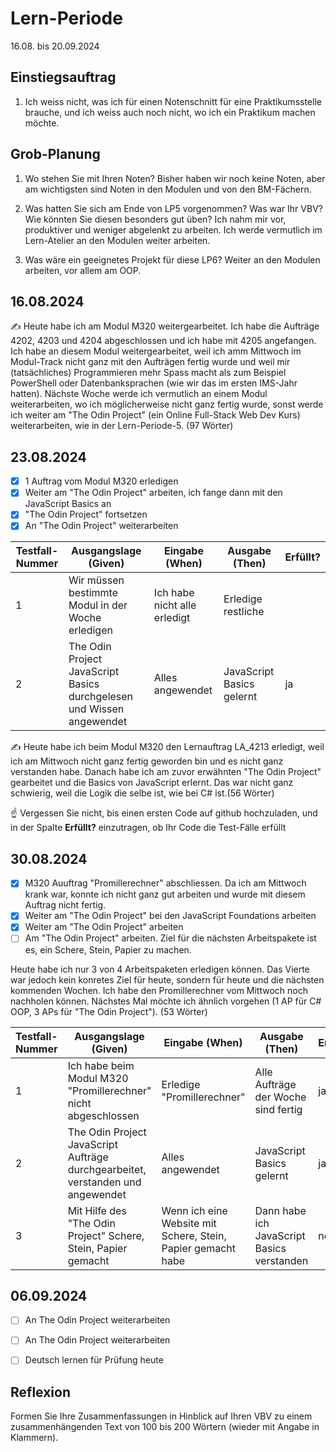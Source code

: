 # Lern-Periode 

16.08. bis 20.09.2024

## Einstiegsauftrag
   1. Ich weiss nicht, was ich für einen Notenschnitt für eine Praktikumsstelle brauche, und ich weiss auch noch nicht, wo ich ein Praktikum machen möchte.
   

## Grob-Planung

1. Wo stehen Sie mit Ihren Noten? Bisher haben wir noch keine Noten, aber am wichtigsten sind Noten in den Modulen und von den BM-Fächern.
2. Was hatten Sie sich am Ende von LP5 vorgenommen? Was war Ihr VBV? Wie könnten Sie diesen besonders gut üben?
   Ich nahm mir vor, produktiver und weniger abgelenkt zu arbeiten. Ich werde vermutlich im Lern-Atelier an den Modulen weiter arbeiten.
   
3. Was wäre ein geeignetes Projekt für diese LP6? Weiter an den Modulen arbeiten, vor allem am OOP.

## 16.08.2024

✍️ Heute habe ich am Modul M320 weitergearbeitet. Ich habe die Aufträge 4202, 4203 und 4204 abgeschlossen und ich habe mit 4205 angefangen. Ich habe an diesem Modul weitergearbeitet, weil ich amm Mittwoch im Modul-Track nicht ganz mit den Aufträgen fertig wurde und weil mir (tatsächliches) Programmieren mehr Spass macht als zum Beispiel PowerShell oder Datenbanksprachen (wie wir das im ersten IMS-Jahr hatten). Nächste Woche werde ich vermutlich an einem Modul weiterarbeiten, wo ich möglicherweise nicht ganz fertig wurde, sonst werde ich weiter am "The Odin Project" (ein Online Full-Stack Web Dev Kurs) weiterarbeiten, wie in der Lern-Periode-5.  (97 Wörter)

## 23.08.2024

- [x] 1 Auftrag vom Modul M320 erledigen
- [x] Weiter am "The Odin Project" arbeiten, ich fange dann mit den JavaScript Basics an
- [x] "The Odin Project" fortsetzen
- [x] An "The Odin Project" weiterarbeiten

| Testfall-Nummer | Ausgangslage (Given) | Eingabe (When) | Ausgabe (Then) | Erfüllt? |
| --------------- | -------------------- | -------------- | -------------- | -------- |
| 1               |      Wir müssen bestimmte Modul in der Woche erledigen                |    Ich habe nicht alle erledigt            |         Erledige restliche       |          | ja
| 2            |     The Odin Project JavaScript Basics durchgelesen und Wissen angewendet                 |    Alles angewendet            |       JavaScript Basics gelernt         |      ja    |


✍️ Heute habe ich  beim Modul M320 den Lernauftrag LA_4213 erledigt, weil ich am Mittwoch nicht ganz fertig geworden bin und es nicht ganz verstanden habe. Danach habe ich am zuvor erwähnten "The Odin Project" gearbeitet und die Basics von JavaScript erlernt. Das war nicht ganz schwierig, weil die Logik die selbe ist, wie bei C# ist.(56 Wörter)

☝️ Vergessen Sie nicht, bis einen ersten Code auf github hochzuladen, und in der Spalte **Erfüllt?** einzutragen, ob Ihr Code die Test-Fälle erfüllt



## 30.08.2024

- [x] M320 Auuftrag "Promillerechner" abschliessen. Da ich am Mittwoch krank war, konnte ich nicht ganz gut arbeiten und wurde mit diesem Auftrag nicht fertig.
- [x] Weiter am "The Odin Project" bei  den JavaScript Foundations arbeiten
- [x] Weiter am "The Odin Project" arbeiten
- [ ] Am "The Odin Project" arbeiten. Ziel für die nächsten Arbeitspakete ist es, ein Schere, Stein, Papier zu machen.

Heute habe ich nur 3 von 4 Arbeitspaketen erledigen können. Das Vierte war jedoch kein konretes Ziel für heute, sondern für heute und die nächsten kommenden Wochen. Ich habe den Promillerechner vom Mittwoch noch nachholen können. Nächstes Mal möchte ich ähnlich vorgehen (1 AP für C# OOP, 3 APs für "The Odin Project"). (53 Wörter)

| Testfall-Nummer | Ausgangslage (Given) | Eingabe (When) | Ausgabe (Then) | Erfüllt? |
| --------------- | -------------------- | -------------- | -------------- | -------- |
| 1               |      Ich habe beim Modul M320 "Promillerechner" nicht abgeschlossen               |    Erledige "Promillerechner"     |        Alle Aufträge der Woche sind fertig        |  ja       | 
| 2            |     The Odin Project JavaScript Aufträge durchgearbeitet, verstanden und angewendet                 |    Alles angewendet            |       JavaScript Basics gelernt         |        ja  | 
| 3               |   Mit Hilfe des "The Odin Project" Schere, Stein, Papier gemacht   | Wenn ich eine Website mit Schere, Stein, Papier gemacht habe | Dann habe ich JavaScript Basics verstanden | nein  |

## 06.09.2024

- [ ] An The Odin Project weiterarbeiten
- [ ] An The Odin Project weiterarbeiten
- [ ] Deutsch lernen für Prüfung heute



## Reflexion

Formen Sie Ihre Zusammenfassungen in Hinblick auf Ihren VBV zu einem zusammenhängenden Text von 100 bis 200 Wörtern (wieder mit Angabe in Klammern).
